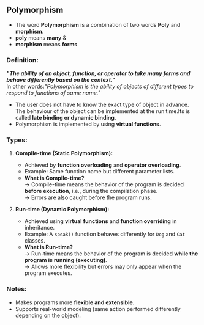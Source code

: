## Polymorphism  
* The word **Polymorphism** is a combination of two words **Poly** and **morphism**.
* **poly** means **many** &
* **morphism** means **forms**

### **Definition:**  
_**"The ability of an object, function, or operator to take many forms and behave differently based on the context."**_  
In other words:_"Polymorphism is the ability of objects of different types to respond to functions of same name."_
* The user does not have to know the exact type of object in advance. The behaviour of the object can be implemented at the run time.Its is called **late binding or dynamic binding**.
* Polymorphism is implemented by using **virtual functions**.

### Types:  
1. **Compile-time (Static Polymorphism):**  
   * Achieved by **function overloading** and **operator overloading**.  
   * Example: Same function name but different parameter lists.  
   * **What is Compile-time?**  
     → Compile-time means the behavior of the program is decided **before execution**, i.e., during the compilation phase.  
     → Errors are also caught before the program runs.  

2. **Run-time (Dynamic Polymorphism):**  
   * Achieved using **virtual functions** and **function overriding** in inheritance.  
   * Example: A `speak()` function behaves differently for `Dog` and `Cat` classes.  
   * **What is Run-time?**  
     → Run-time means the behavior of the program is decided **while the program is running (executing)**.  
     → Allows more flexibility but errors may only appear when the program executes.  

### Notes:  
* Makes programs more **flexible and extensible**.  
* Supports real-world modeling (same action performed differently depending on the object). 
